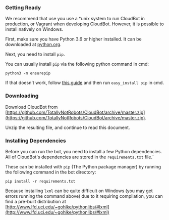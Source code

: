 ### Getting Ready

We recommend that use you use a *unix system to run CloudBot in production, or Vagrant when developing CloudBot. However, it is possible to install natively on Windows.

First, make sure you have Python 3.6 or higher installed. It can be downloaded at [python.org](https://www.python.org/downloads/).

Next, you need to install `pip`.

You can usually install `pip` via the following python command in cmd:
```
python3 -m ensurepip
```

If that doesn't work, follow [this guide](http://simpledeveloper.com/how-to-install-easy_install/) and then run `easy_install pip` in cmd.

### Downloading

Download CloudBot from [https://github.com/TotallyNotRobots/CloudBot/archive/master.zip](https://github.com/TotallyNotRobots/CloudBot/archive/master.zip).

Unzip the resulting file, and continue to read this document.

### Installing Dependencies

Before you can run the bot, you need to install a few Python dependencies. All of CloudBot's dependencies are stored in the `requirements.txt` file.`

These can be installed with `pip` (The Python package manager) by running the following command in the bot directory:

    pip install -r requirements.txt

Because installing `lxml` can be quite difficult on Windows (you may get errors running the command above) due to it requiring compilation, you can find a pre-built distribution at [http://www.lfd.uci.edu/~gohlke/pythonlibs/#lxml](http://www.lfd.uci.edu/~gohlke/pythonlibs/#lxml)
